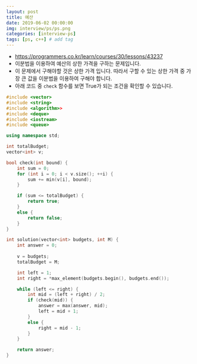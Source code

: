 ```yaml
---
layout: post
title: 예산
date: 2019-06-02 00:00:00
img: interview/ps/ps.png
categories: [interview-ps] 
tags: [ps, c++] # add tag
---
```


- https://programmers.co.kr/learn/courses/30/lessons/43237
- 이분법을 이용하여 예산의 상한 가격을 구하는 문제입니다.
- 이 문제에서 구해야할 것은 상한 가격 입니다. 따라서 구할 수 있는 상한 가격 중 가장 큰 값을 이분법을 이용하여 구해야 합니다.
- 아래 코드 중 `check` 함수를 보면 True가 되는 조건을 확인할 수 있습니다.


```cpp
#include <vector>
#include <string>
#include <algorithm>>
#include <deque>
#include <iostream>
#include <queue>

using namespace std;

int totalBudget;
vector<int> v;

bool check(int bound) {
	int sum = 0;
	for (int i = 0; i < v.size(); ++i) {
		sum += min(v[i], bound);
	}

	if (sum <= totalBudget) {
		return true;
	}
	else {
		return false;
	}
}

int solution(vector<int> budgets, int M) {
	int answer = 0;
	
	v = budgets;
	totalBudget = M;

	int left = 1;
	int right = *max_element(budgets.begin(), budgets.end());

	while (left <= right) {
		int mid = (left + right) / 2;
		if (check(mid)) {
			answer = max(answer, mid);
			left = mid + 1;
		}
		else {
			right = mid - 1;
		}
	}

	return answer;
}
```